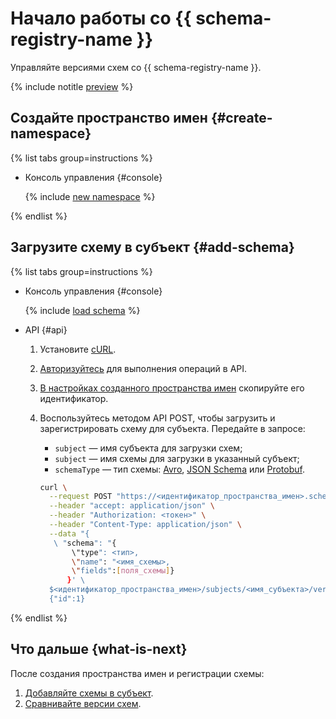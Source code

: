 # Начало работы со {{ schema-registry-name }}

Управляйте версиями схем со {{ schema-registry-name }}.

{% include notitle [preview](../../_includes/note-preview.md) %}


## Создайте пространство имен {#create-namespace}

{% list tabs group=instructions %}

- Консоль управления {#console}

  {% include [new namespace](../../_includes/metadata-hub/create-name-space.md) %}


{% endlist %}

## Загрузите схему в субъект {#add-schema}

{% list tabs group=instructions %}

- Консоль управления {#console}

  {% include [load schema](../../_includes/metadata-hub/add-subject.md) %}

- API {#api}

  1. Установите [cURL](https://curl.haxx.se).
  1. [Авторизуйтесь](../api-ref/authentication.md) для выполнения операций в API.
  1. [В настройках созданного пространства имен](../operations/update-name-space.md) скопируйте его идентификатор.
  1. Воспользуйтесь методом API POST, чтобы загрузить и зарегистрировать схему для субъекта. Передайте в запросе: 
     
      * `subject` — имя субъекта для загрузки схем;
      * `subject` — имя схемы для загрузки в указанный субъект;
      * `schemaType` — тип схемы: [Avro](https://avro.apache.org/), [JSON Schema](https://json-schema.org/) или [Protobuf](https://protobuf.dev/).

      
      ```bash
      curl \
        --request POST "https://<идентификатор_пространства_имен>.schema-registry.yandexcloud.net/v1/namespace"\
        --header "accept: application/json" \
        --header "Authorization: <токен>" \
        --header "Content-Type: application/json" \
        --data "{
         \ "schema": "{
             \"type": <тип>, 
             \"name": "<имя_схемы>, 
             \"fields":[поля_схемы]}
            }' \
        $<идентификатор_пространства_имен>/subjects/<имя_субъекта>/versions
        {"id":1}
      ```
{% endlist %}

## Что дальше {what-is-next}

После создания пространства имен и регистрации схемы:
1. [Добавляйте схемы в субъект](../operations/add-schema.md).
1. [Сравнивайте версии схем](../operations/compare-schemas.md).
